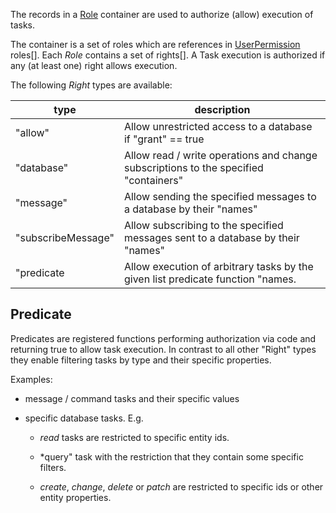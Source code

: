 
The records in a [Role](./) container are used to authorize (allow) execution of tasks.

The container is a set of roles which are references in [UserPermission](../UserPermission) roles[].
Each *Role* contains a set of rights[]. A Task execution is authorized if any (at least one) right allows execution.

The following *Right* types are available:

| type               | description                                                                              |
| ------------------ | ---------------------------------------------------------------------------------------- |
| "allow"            | Allow unrestricted access to a database if "grant" == true                               |
| "database"         | Allow read / write operations and change subscriptions to the specified "containers"     |
| "message"          | Allow sending the specified messages to a database by their "names"                      |
| "subscribeMessage" | Allow subscribing to the specified messages sent to a database by their "names"          |
| "predicate         | Allow execution of arbitrary tasks by the given list predicate function "names.          |


## Predicate

Predicates are registered functions performing authorization via code and returning true to allow task execution.
In contrast to all other "Right" types they enable filtering tasks by type and their specific properties.

Examples:
- message / command tasks and their specific values

- specific database tasks. E.g.
    - *read* tasks are restricted to specific entity ids.

    - *query" task with the restriction that they contain some specific filters.

    - *create*, *change*, *delete* or *patch* are restricted to specific ids or other entity properties.
